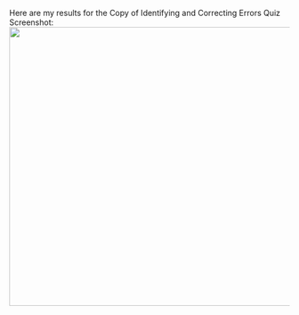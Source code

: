 Here are my results for the Copy of Identifying and Correcting Errors Quiz
Screenshot:
<img src="{{site.baseurl}}/images/test.png" width="1000" height="500"> 
